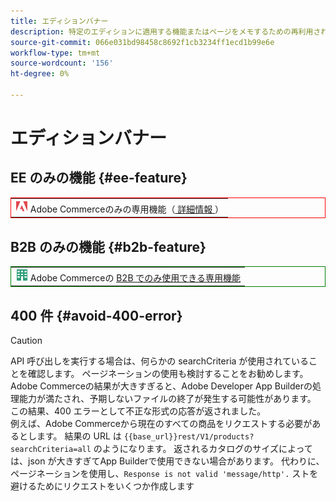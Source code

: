 ```yaml
---
title: エディションバナー
description: 特定のエディションに適用する機能またはページをメモするための再利用されたビジュアル要素
source-git-commit: 066e031bd98458c8692f1cb3234ff1ecd1b99e6e
workflow-type: tm+mt
source-wordcount: '156'
ht-degree: 0%

---
```


# エディションバナー

## EE のみの機能 {#ee-feature}

<table style="border:1px solid red">
<tr><td><img alt="Adobe Commerce機能" src="../assets/adobe-logo.svg" width="20" height="20" /> Adobe Commerceのみの専用機能（<a href="https://experienceleague.adobe.com/docs/commerce-admin/user-guides/home.html#product-editions"> 詳細情報 </a>）</td></tr>
</table>

## B2B のみの機能 {#b2b-feature}

<table style="border:1px solid green">
<tr><td><img alt="Adobe Commerce機能" src="../assets/b2b.svg" width="20" height="20" /> Adobe Commerceの <a href="https://experienceleague.adobe.com/docs/commerce-admin/b2b/guide-overview.html">B2B でのみ使用できる専用機能 </a></td></tr>
</table>

## 400 件 {#avoid-400-error}

>[!CAUTION]
>
>API 呼び出しを実行する場合は、何らかの searchCriteria が使用されていることを確認します。 ページネーションの使用も検討することをお勧めします。 Adobe Commerceの結果が大きすぎると、Adobe Developer App Builderの処理能力が満たされ、予期しないファイルの終了が発生する可能性があります。 この結果、400 エラーとして不正な形式の応答が返されました。\
> 例えば、Adobe Commerceから現在のすべての商品をリクエストする必要があるとします。 結果の URL は `{{base_url}}rest/V1/products?searchCriteria=all` のようになります。 返されるカタログのサイズによっては、json が大きすぎてApp Builderで使用できない場合があります。 代わりに、ページネーションを使用し、`Response is not valid 'message/http'.` ストを避けるためにリクエストをいくつか作成します
